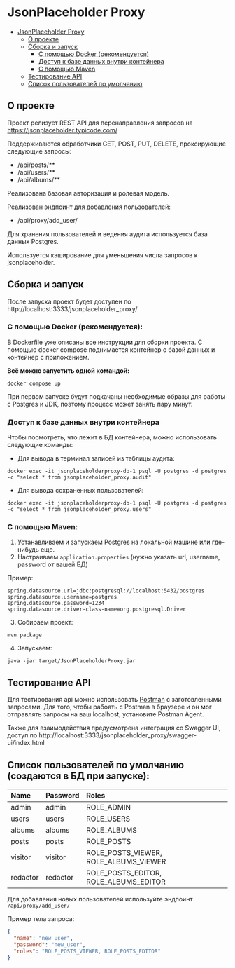 # JsonPlaceholder Proxy

<!-- TOC -->
* [JsonPlaceholder Proxy](#jsonplaceholder-proxy)
  * [О проекте](#о-проекте)
  * [Сборка и запуск](#сборка-и-запуск)
    * [С помощью Docker (рекомендуется)](#с-помощью-docker-рекомендуется)
    * [Доступ к базе данных внутри контейнера](#доступ-к-базе-данных-внутри-контейнера)
    * [С помощью Maven](#с-помощью-maven)
  * [Тестирование API](#тестирование-api)
  * [Список пользователей по умолчанию](#список-пользователей-по-умолчанию-создаются-в-бд-при-запуске)
<!-- TOC -->

## О проекте
Проект релизует REST API для перенаправления запросов на https://jsonplaceholder.typicode.com/

Поддерживаются обработчики GET, POST, PUT, DELETE, проксирующие следующие запросы:
- /api/posts/**
- /api/users/**
- /api/albums/**

Реализована базовая авторизация и ролевая модель.<br>

Реализован эндпоинт для добавления пользователей:<br>
- /api/proxy/add_user/

Для хранения пользователей и ведения аудита используется база данных Postgres.<br>

Используется кэширование для уменьшения числа запросов к jsonplaceholder.

## Сборка и запуск

После запуска проект будет доступен по http://localhost:3333/jsonplaceholder_proxy/ <br>

### С помощью Docker (рекомендуется):
В Dockerfile уже описаны все инструкции для сборки проекта.
С помощью docker compose поднимается контейнер с базой данных и контейнер с приложением.

**Всё можно запустить одной командой:**
```shell
docker compose up
```
При первом запуске будут подкачаны необходимые образы для работы с Postgres и JDK, поэтому процесс может занять пару минут.

### Доступ к базе данных внутри контейнера

Чтобы посмотреть, что лежит в БД контейнера, можно использовать следующие команды:

- Для вывода в терминал записей из таблицы аудита:

```shell
docker exec -it jsonplaceholderproxy-db-1 psql -U postgres -d postgres -c "select * from jsonplaceholder_proxy.audit"
```

- Для вывода сохраненных пользователей:

```shell
docker exec -it jsonplaceholderproxy-db-1 psql -U postgres -d postgres -c "select * from jsonplaceholder_proxy.users"
```

### С помощью Maven:
1. Устанавливаем и запускаем Postgres на локальной машине или где-нибудь еще.
2. Настраиваем ```application.properties``` (нужно указать url, username, password от вашей БД)<br>
   
Пример:
```properties
spring.datasource.url=jdbc:postgresql://localhost:5432/postgres
spring.datasource.username=postgres
spring.datasource.password=1234
spring.datasource.driver-class-name=org.postgresql.Driver
 ```
3. Собираем проект:
```shell
mvn package
```
4. Запускаем:
```shell
java -jar target/JsonPlaceholderProxy.jar
```

## Тестирование API

Для тестирования api можно использовать [Postman](https://www.postman.com/winter-comet-601186/workspace/jsonplaceholderproxy-api/request/25055749-b1bae944-cc57-403f-a7b9-c851e31eb19c) с заготовленными запросами.
Для того, чтобы рабоать с Postman в браузере и он мог отправлять запросы на ваш localhost, установите Postman Agent.

Также для взаимодействия предусмотрена интеграция со Swagger UI, доступ по http://localhost:3333/jsonplaceholder_proxy/swagger-ui/index.html

## Список пользователей по умолчанию (создаются в БД при запуске):

| Name     | Password | Roles                                                                                |
|:---------|:---------|:-------------------------------------------------------------------------------------|
| admin    | admin    | ROLE\_ADMIN                                                                          |
| users    | users    | ROLE\_USERS                                                                          |
| albums   | albums   | ROLE\_ALBUMS                                                                         |
| posts    | posts    | ROLE\_POSTS                                                                          |
| visitor  | visitor  | ROLE\_POSTS\_VIEWER, ROLE\_ALBUMS\_VIEWER                                            |
| redactor | redactor | ROLE\_POSTS\_EDITOR, ROLE\_ALBUMS\_EDITOR |

Для добавления новых пользователей используйте эндпоинт ```/api/proxy/add_user/```

Пример тела запроса:
```json
{
  "name": "new_user",
  "password": "new_user",
  "roles": "ROLE_POSTS_VIEWER, ROLE_POSTS_EDITOR"
}
```